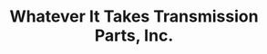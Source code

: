 ---
title: "Whatever It Takes Transmission Parts, Inc."
url: /dayton/whatever-it-takes-transmission-parts-inc/
shop: car parts
---